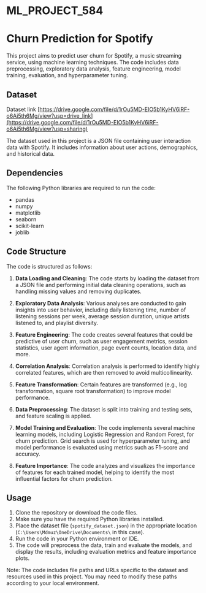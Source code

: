 # ML_PROJECT_584

# Churn Prediction for Spotify

This project aims to predict user churn for Spotify, a music streaming service, using machine learning techniques. The code includes data preprocessing, exploratory data analysis, feature engineering, model training, evaluation, and hyperparameter tuning.

## Dataset

Dataset link
[https://drive.google.com/file/d/1rOu5MD-EIO5b1KyHV6iRF-o6Ai5th6Mg/view?usp=drive_link](https://drive.google.com/file/d/1rOu5MD-EIO5b1KyHV6iRF-o6Ai5th6Mg/view?usp=sharing)


The dataset used in this project is a JSON file containing user interaction data with Spotify. It includes information about user actions, demographics, and historical data.

## Dependencies

The following Python libraries are required to run the code:

- pandas
- numpy
- matplotlib
- seaborn
- scikit-learn
- joblib

## Code Structure

The code is structured as follows:

1. **Data Loading and Cleaning**: The code starts by loading the dataset from a JSON file and performing initial data cleaning operations, such as handling missing values and removing duplicates.

2. **Exploratory Data Analysis**: Various analyses are conducted to gain insights into user behavior, including daily listening time, number of listening sessions per week, average session duration, unique artists listened to, and playlist diversity.

3. **Feature Engineering**: The code creates several features that could be predictive of user churn, such as user engagement metrics, session statistics, user agent information, page event counts, location data, and more.

4. **Correlation Analysis**: Correlation analysis is performed to identify highly correlated features, which are then removed to avoid multicollinearity.

5. **Feature Transformation**: Certain features are transformed (e.g., log transformation, square root transformation) to improve model performance.

6. **Data Preprocessing**: The dataset is split into training and testing sets, and feature scaling is applied.

7. **Model Training and Evaluation**: The code implements several machine learning models, including Logistic Regression and Random Forest, for churn prediction. Grid search is used for hyperparameter tuning, and model performance is evaluated using metrics such as F1-score and accuracy.

8. **Feature Importance**: The code analyzes and visualizes the importance of features for each trained model, helping to identify the most influential factors for churn prediction.

## Usage

1. Clone the repository or download the code files.
2. Make sure you have the required Python libraries installed.
3. Place the dataset file (`spotify_dataset.json`) in the appropriate location (`C:\Users\Mdmuz\OneDrive\Documents\` in this case).
4. Run the code in your Python environment or IDE.
5. The code will preprocess the data, train and evaluate the models, and display the results, including evaluation metrics and feature importance plots.

Note: The code includes file paths and URLs specific to the dataset and resources used in this project. You may need to modify these paths according to your local environment.

